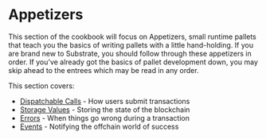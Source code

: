 # Appetizers

This section of the cookbook will focus on Appetizers, small runtime pallets that teach you the basics of writing pallets with a little hand-holding. If you are brand new to Substrate, you should follow through these appetizers in order. If you've already got the basics of pallet development down, you may skip ahead to the entrees which may be read in any order.

This section covers:

* [Dispatchable Calls](./1-hello-substrate.md) - How users submit transactions
* [Storage Values](./2-storage-values.md) - Storing the state of the blockchain
* [Errors](./3-errors.md) - When things go wrong during a transaction
* [Events](./4-events.md) - Notifying the offchain world of success
